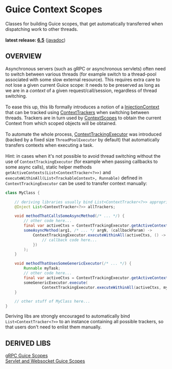 # Guice Context Scopes

Classes for building Guice scopes, that get automatically transferred when dispatching work to other threads.<br/>
<br/>
**latest release: [6.5](https://search.maven.org/artifact/pl.morgwai.base/guice-context-scopes/6.5/jar)**
([javadoc](https://javadoc.io/doc/pl.morgwai.base/guice-context-scopes/6.5))


## OVERVIEW

Asynchronous servers (such as gRPC or asynchronous servlets) often need to switch between various threads (for example switch to a thread-pool associated with some slow external resource). This requires extra care to not lose a given current Guice scope: it needs to be preserved as long as we are in a  _context_  of a given request/call/session, regardless of thread switching.<br/>
<br/>
To ease this up, this lib formally introduces a notion of a [InjectionContext](src/main/java/pl/morgwai/base/guice/scopes/InjectionContext.java) that can be tracked using [ContextTrackers](src/main/java/pl/morgwai/base/guice/scopes/ContextTracker.java) when switching between threads. Trackers are in turn used by [ContextScopes](src/main/java/pl/morgwai/base/guice/scopes/ContextScope.java) to obtain the current Context from which scoped objects will be obtained.<br/>
<br/>
To automate the whole process, [ContextTrackingExecutor](src/main/java/pl/morgwai/base/guice/scopes/ContextTrackingExecutor.java) was introduced (backed by a fixed size `ThreadPoolExecutor` by default) that automatically transfers contexts when executing a task.<br/>
<br/>
Hint: in cases when it's not possible to avoid thread switching without the use of `ContextTrackingExecutor` (for example when passing callbacks to some async calls), static helper methods `getActiveContexts(List<ContextTracker<?>>)` and `executeWithinAll(List<TrackableContext>, Runnable)` defined in `ContextTrackingExecutor` can be used to transfer context manually:

```java
class MyClass {

    // deriving libraries usually bind List<ContextTracker<?>> appropriately
    @Inject List<ContextTracker<?>> allTrackers;

    void methodThatCallsSomeAsyncMethod(/* ... */) {
        // other code here...
        final var activeCtxs = ContextTrackingExecutor.getActiveContexts(allTrackers);
        someAsyncMethod(arg1, /* ... */ argN, (callbackParam) ->
            ContextTrackingExecutor.executeWithinAll(activeCtxs, () -> {
                // callback code here...
            })
        );
    }

    void methodThatUsesSomeGenericExecutor(/* ... */) {
        Runnable myTask;
        // other code here...
        final var activeCtxs = ContextTrackingExecutor.getActiveContexts(allTrackers);
        someGenericExecutor.execute(
                ContextTrackingExecutor.executeWithinAll(activeCtxs, myTask));
    }

    // other stuff of MyClass here...
}
```
Deriving libs are strongly encouraged to automatically bind `List<ContextTracker<?>>` to an instance containing all possible trackers, so that users don't need to enlist them manually.


## DERIVED LIBS

[gRPC Guice Scopes](https://github.com/morgwai/grpc-scopes)<br/>
[Servlet and Websocket Guice Scopes](https://github.com/morgwai/servlet-scopes)
